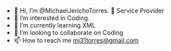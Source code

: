 - 👋 Hi, I’m @MichaelJerichoTorres.            💼 Service Provider
- 👀 I’m interested in Coding.
- 🌱 I’m currently learning XML
- 💞️ I’m looking to collaborate on Coding 
- 📫 How to reach me mj31torres@gmail.com

<!---
MichaelJerichoTorres/MichaelJerichoTorres is a ✨ special ✨ repository because its `README.md` (this file) appears on your GitHub profile.
You can click the Preview link to take a look at your changes.
--->
